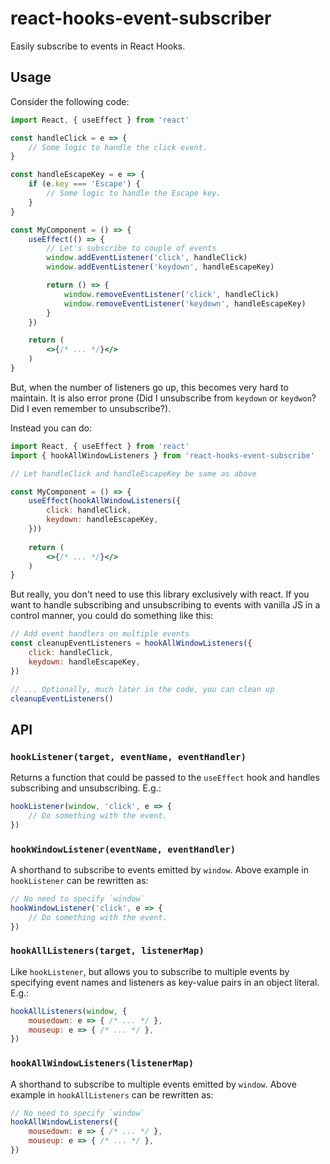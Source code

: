 # react-hooks-event-subscriber

Easily subscribe to events in React Hooks.

## Usage

Consider the following code:

```jsx
import React, { useEffect } from 'react'

const handleClick = e => {
    // Some logic to handle the click event.
}

const handleEscapeKey = e => {
    if (e.key === 'Escape') {
        // Some logic to handle the Escape key.
    }
}

const MyComponent = () => {
    useEffect(() => {
        // Let's subscribe to couple of events
        window.addEventListener('click', handleClick)
        window.addEventListener('keydown', handleEscapeKey)

        return () => {
            window.removeEventListener('click', handleClick)
            window.removeEventListener('keydown', handleEscapeKey)
        }
    })

    return (
        <>{/* ... */}</>
    )
}
```

But, when the number of listeners go up, this becomes very hard to maintain. It is also error prone (Did I unsubscribe from `keydown` or `keydwon`? Did I even remember to unsubscribe?).

Instead you can do:

```jsx
import React, { useEffect } from 'react'
import { hookAllWindowListeners } from 'react-hooks-event-subscribe'

// Let handleClick and handleEscapeKey be same as above

const MyComponent = () => {
    useEffect(hookAllWindowListeners({
        click: handleClick,
        keydown: handleEscapeKey,
    }))
    
    return (
        <>{/* ... */}</>
    )
}
```

But really, you don't need to use this library exclusively with react. If you want to
handle subscribing and unsubscribing to events with vanilla JS in a control manner, you
could do something like this:

```js
// Add event handlers on multiple events
const cleanupEventListeners = hookAllWindowListeners({
    click: handleClick,
    keydown: handleEscapeKey,
})

// ... Optionally, much later in the code, you can clean up
cleanupEventListeners()
```

## API

### `hookListener(target, eventName, eventHandler)`

Returns a function that could be passed to the `useEffect` hook and handles subscribing and unsubscribing. E.g.:

```js
hookListener(window, 'click', e => {
    // Do something with the event.
})
```

### `hookWindowListener(eventName, eventHandler)`

A shorthand to subscribe to events emitted by `window`. Above example in `hookListener` can be rewritten as:

```js
// No need to specify `window`
hookWindowListener('click', e => {
    // Do something with the event.
})
```

### `hookAllListeners(target, listenerMap)`

Like `hookListener`, but allows you to subscribe to multiple events by specifying event names and listeners as key-value pairs in an object literal. E.g.:

```js
hookAllListeners(window, {
    mousedown: e => { /* ... */ },
    mouseup: e => { /* ... */ },
})
```

### `hookAllWindowListeners(listenerMap)`

A shorthand to subscribe to multiple events emitted by `window`. Above example in `hookAllListeners` can be rewritten as:

```js
// No need to specify `window`
hookAllWindowListeners({
    mousedown: e => { /* ... */ },
    mouseup: e => { /* ... */ },
})
```
